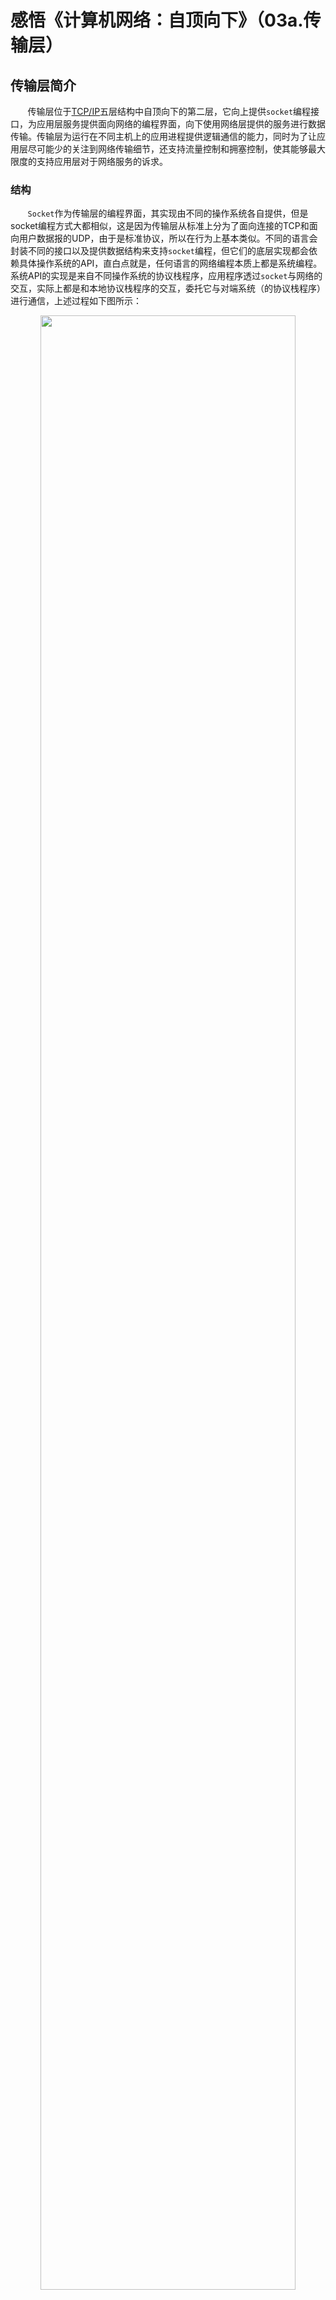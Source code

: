 # 感悟《计算机网络：自顶向下》（03a.传输层）

## 传输层简介

&nbsp;&nbsp;&nbsp;&nbsp;&nbsp;&nbsp;&nbsp;传输层位于[TCP/IP](https://baike.baidu.com/item/TCP%2FIP协议/212915)五层结构中自顶向下的第二层，它向上提供`socket`编程接口，为应用层服务提供面向网络的编程界面，向下使用网络层提供的服务进行数据传输。传输层为运行在不同主机上的应用进程提供逻辑通信的能力，同时为了让应用层尽可能少的关注到网络传输细节，还支持流量控制和拥塞控制，使其能够最大限度的支持应用层对于网络服务的诉求。

### 结构

&nbsp;&nbsp;&nbsp;&nbsp;&nbsp;&nbsp;&nbsp;`Socket`作为传输层的编程界面，其实现由不同的操作系统各自提供，但是socket编程方式大都相似，这是因为传输层从标准上分为了面向连接的TCP和面向用户数据报的UDP，由于是标准协议，所以在行为上基本类似。不同的语言会封装不同的接口以及提供数据结构来支持`socket`编程，但它们的底层实现都会依赖具体操作系统的API，直白点就是，任何语言的网络编程本质上都是系统编程。系统API的实现是来自不同操作系统的协议栈程序，应用程序透过`socket`与网络的交互，实际上都是和本地协议栈程序的交互，委托它与对端系统（的协议栈程序）进行通信，上述过程如下图所示：

<center>
<img src="https://weipeng2k.github.io/hot-wind/resources/computer-network/socket-arch.png" width="90%">
</center>

&nbsp;&nbsp;&nbsp;&nbsp;&nbsp;&nbsp;&nbsp;可以看到传输层是联通应用与操作系统协议栈的桥梁，也是网络编程的起点，它以软件的方式支持了应用层的构建。

### TCP和UDP

&nbsp;&nbsp;&nbsp;&nbsp;&nbsp;&nbsp;&nbsp;TCP是面向连接的传输层协议，它能够提供可靠的传输服务，UDP不是面向连接的传输层协议，传输服务不可靠。UDP叫用户数据报协议，啥叫用户数据报？可以看看下图：

<center>
<img src="https://weipeng2k.github.io/hot-wind/resources/computer-network/ip-tcp-udp.png" width="40%">
</center>

&nbsp;&nbsp;&nbsp;&nbsp;&nbsp;&nbsp;&nbsp;如上图所示，UDP相当于在IP之上增加了对端口（进程）的支持，时髦的话可以这么说：为基于IP的网络服务提供了租户（或命名空间）的概念，进一步赋能了网络层。网络层进行通信的数据单元称为分组或者包，也可以称为数据报（Datagram），而UDP是构建在网络层之上，面向用户使用的，所以就称为用户数据报（User Datagram）。

&nbsp;&nbsp;&nbsp;&nbsp;&nbsp;&nbsp;&nbsp;这么看UDP以源IP和Port为基础，向外进行多点调用，也就是进行广播。除此广播以外，UDP能干的，TCP全部能干，而且可靠，那要UDP干啥？原因在于，UDP协议短小，同时没有流量控制和拥塞控制，简单说就是不讲究，只管发送和接收，相对延迟小，比较适合实时流媒体，比如：webcam。现实是有些防火墙会禁用UDP协议，所以快这个好处也不见的那么好使。

&nbsp;&nbsp;&nbsp;&nbsp;&nbsp;&nbsp;&nbsp;TCP是面向连接的传输服务，叫面向连接而不是基于连接，就是站在网络传输的两端来说的，因为它们各自都向连接中发送或接收数据，感觉上好像和对端建立了一个现实存在的连接，但实际上并没有。使用TCP通信的双方会有连接建立的过程，那只不过是一种达成共识的手段，它需要双方系统内核（或者说协议栈程序）来维护这个共识，如果其中一方突然掉电关闭，对端的连接是不会关闭的，而是以为这个连接仍然存在。

&nbsp;&nbsp;&nbsp;&nbsp;&nbsp;&nbsp;&nbsp;面对这种意料之外的突然下线，依旧存活的一方还是可以向这个连接发送数据，只是没有响应，而操作系统内核会检测出发送数据的响应超时，进而采取关闭连接的行动。

## RDT的设计与演化

&nbsp;&nbsp;&nbsp;&nbsp;&nbsp;&nbsp;&nbsp;TCP看起来很神奇，但在复杂的东西都是从简单的事物演进而来的，接下来就跟随本文来设计一款可靠数据传输协议。RDT(Reliable Data Transfer)，即可靠数据传输，我们通过思考如何构建一个可靠的数据传输协议来理解TCP协议面对的问题，以及根据RDT的解法来思考TCP中那些不易理解的知识点。RDT协议是构建在网络层之上的，因此它支持分组交换的基本特性，同时它接收应用层数据，并按照要求进行传输。

&nbsp;&nbsp;&nbsp;&nbsp;&nbsp;&nbsp;&nbsp;我们自定义的RDT协议接收应用层传输的数据并完成传输，也就是应用层需要调用RDT提供的方法进行数据发送和接收，在这里假设两个方法对应上述操作：`rdt_snd(Segment segment)`和`rdt_rcv(Packet packet)`。对于`rdt_snd`方法而言，应用层需要创建好`Segment`报文对象，其中包括需要传输的字节数组，然后`rdt_snd`方法负责发送到对端。对于`rdt_rcv`方法而言，从网络层收到分组`Packet`后进行转换处理，将其转为`Segment`后，调用应用层的处理逻辑，这样就实现了数据响应。

&nbsp;&nbsp;&nbsp;&nbsp;&nbsp;&nbsp;&nbsp;RDT协议构建在网络层之上，发送时需要将`Segment`转换为`Packet`进行发送，接收时将收到`Packet`转为`Segment`进行应用回调。对网络层的发送和接收分别假设存在`net_snd(Packet packet)`和`net_rcv(Packet packet)`两个方法，至于它们和数据链路层的关系，RDT协议就不关心了，只知道`Packet`在传输时，需要传入来源和目标IP。

&nbsp;&nbsp;&nbsp;&nbsp;&nbsp;&nbsp;&nbsp;RDT协议的设计无法一蹴而就，需要经过逐步的假设和推演逐步完善，而假设是基于网络层的服务质量而来的，如果网络层能保证可靠，`rdt_snd`和`rdt_rcv`就直接调用网络层提供的方法就好了，但现实没有这么简单，不过我们还是一步一步来。在正式开始前，对于传输可靠性我们需要有一个标准，这样才好确定协议的目标以及效果，一般来说传输层服务的可靠性体现在：**不出错、不丢失和不乱序**这三点上，简单说就是不错、不丢和不乱。

### RDT 1.0

&nbsp;&nbsp;&nbsp;&nbsp;&nbsp;&nbsp;&nbsp;假设网络层提供的通信服务是可靠的，也就是数据传输：

1. 没有比特出错，即不错；
2. 没有分组丢失，即不丢；
3. 没有分组乱序，即不乱。

&nbsp;&nbsp;&nbsp;&nbsp;&nbsp;&nbsp;&nbsp;在这么靠谱的网络层面前，连神仙都会给它点个赞，我们RDT就能像[Spring](https://spring.io)一样，啥都不干的包一层，至于苦力活么？交给网络层（[Tomcat](http://tomcat.apache.org)）干去，自己写，指不定多少bug。

&nbsp;&nbsp;&nbsp;&nbsp;&nbsp;&nbsp;&nbsp;`RDT 1.0`数据发送的调用关系，如下图所示：

<center>
<img src="https://weipeng2k.github.io/hot-wind/resources/computer-network/rdt-1.0-snd.png" width="50%">
</center>

&nbsp;&nbsp;&nbsp;&nbsp;&nbsp;&nbsp;&nbsp;如上图所示，传输层需要提供进程到进程的通信解决方案，因此RDT协议要求：发送数据的应用进程需要给定一个标识，同时也需要给定对端应用进程一个标识。最合理的方式是进程ID，但是由于这个ID经常变动，所以就用一个命名空间来替代，叫：**端口**，一个整型就好。

&nbsp;&nbsp;&nbsp;&nbsp;&nbsp;&nbsp;&nbsp;发送方设置好`Segment`的`srcPort`和`dstPort`，也就是来源端口和目标端口后，就可以填充数据`data`进行发送了。`rdt_snd`方法的实现非常简单，只需要调用`encode`方法，将`Segment`转为`Packet`，然后调用网络层提供的`net_snd`方法即可。

&nbsp;&nbsp;&nbsp;&nbsp;&nbsp;&nbsp;&nbsp;`RDT 1.0`数据接收的调用关系，如下图所示：

<center>
<img src="https://weipeng2k.github.io/hot-wind/resources/computer-network/rdt-1.0-rcv.png" width="50%">
</center>

&nbsp;&nbsp;&nbsp;&nbsp;&nbsp;&nbsp;&nbsp;如上图所示，接收方从`net_rcv`方法收到`Packet`，然后调用`rdt_rcv`方法进行处理。`rdt_rcv`只需要调用`decode`方法，将`Packet`转换为`Segment`，随后可以根据`Segment.dstPort`来确认数据包是发给哪个应用进程的。协议栈程序查找确认进程后，将数据从内核拷贝到对应的进程空间中，由于用户进程阻塞在IO读取的操作上，接下来唤醒用户进程，使其从IO读取操作上拿到数据并返回即可。

&nbsp;&nbsp;&nbsp;&nbsp;&nbsp;&nbsp;&nbsp;`RDT 1.0`基于可靠的网路层，抽象出了端口这个概念，解决了进程到进程的通信。

### RDT 2.0

&nbsp;&nbsp;&nbsp;&nbsp;&nbsp;&nbsp;&nbsp;接下来，我们逐步拆除网络层通信服务可靠传输的假设，目的是最终能够在不可靠传输的网络层上，构建出一个能够支持可靠传输的传输层协议。对于网络层的通信服务，假设变更为：

1. 可能比特出错，即有错；
2. 没有分组丢失，即不丢；
3. 没有分组乱序，即不乱。

&nbsp;&nbsp;&nbsp;&nbsp;&nbsp;&nbsp;&nbsp;传输层接收到应用需要发送的字节数组，转换为`Packet`后进行发送，如果对端收到内容，字节数组中某些位由于传输时信号干扰导致解码后出现错误，这样传输层就不是可靠的了。

&nbsp;&nbsp;&nbsp;&nbsp;&nbsp;&nbsp;&nbsp;解决办法也比较简单，在发送字节数组之前，给`Segment`设置一个属性`checkSum`，一个整数，它可以通过两端都具备的一个摘要函数来生成，比如：`int check_sum(byte[] payload)`。这样对端收到字节数组后，使用`check_sum`函数计算后，同`Segment`中的`checkSum`值进行比对，通过比对摘要值就知道数据是否出错了。

&nbsp;&nbsp;&nbsp;&nbsp;&nbsp;&nbsp;&nbsp;接收方进行数据校验时没有出错还好，如果出现错误，就需要通知发送方进行重新发送，这样就需要设计一个应答`Segment`。如果只是错误了才回复显得太局限，那就干脆设计成两种应答`Segment`，一种是成功应答`ACK`，另一种是失败应答`NACK`，二者都继承于`Segment`。

&nbsp;&nbsp;&nbsp;&nbsp;&nbsp;&nbsp;&nbsp;`RDT 2.0`数据发送的调用关系，如下图所示：

<center>
<img src="https://weipeng2k.github.io/hot-wind/resources/computer-network/rdt-2.0-snd.png" width="60%">
</center>

&nbsp;&nbsp;&nbsp;&nbsp;&nbsp;&nbsp;&nbsp;如上图所示，应用依旧调用`rdt_snd`方法发送数据，而该方法的实现有了改变。

&nbsp;&nbsp;&nbsp;&nbsp;&nbsp;&nbsp;&nbsp;首先，需要在发送数据之前调用`check_sum`方法计算出待发送字节数组的摘要`checkSum`，将其设置到`Segment`中。其次，将构造好的`Segment`转换为`Packet`，调用`net_snd`方法进行发送，发送后不能直接返回，还需要调用`net_rcv`方法，等待对端的响应。最后，如果响应`Packet`收到，将其转换为`Segment`，如果类型是`ACK`，则返回，发送成功；如果是`NACK`，则调用`net_snd`方法进行数据重发。

&nbsp;&nbsp;&nbsp;&nbsp;&nbsp;&nbsp;&nbsp;`RDT 2.0`数据接收的调用关系，如下图所示：

<center>
<img src="https://weipeng2k.github.io/hot-wind/resources/computer-network/rdt-2.0-rcv.png" width="65%">
</center>

&nbsp;&nbsp;&nbsp;&nbsp;&nbsp;&nbsp;&nbsp;如上图所示，网络层收到分组`Packet`，将其传递给`rdt_rcv`方法，由传输层RDT来处理，由于`checkSum`和应答的出现，`rdt_rcv`实现会有所变化。

&nbsp;&nbsp;&nbsp;&nbsp;&nbsp;&nbsp;&nbsp;`rdt_rcv`依旧是将`Packet`转换为`Segment`，然后使用`check_sum`方法计算`Segment.data`的摘要，并与`Segment.checkSum`进行比对。如果相等，则调用`net_snd`方法，发送`ACK`应答，同时将`Segment.data`返回给应用进行处理，反之，发送`NACK`应答，等待发送方进行重传。

&nbsp;&nbsp;&nbsp;&nbsp;&nbsp;&nbsp;&nbsp;随着`checkSum`和应答机制的加入，在网络层传输可能出现比特错误的情况下，`RDT 2.0`依旧能够可靠工作，通过让发送端进行重传来承担起可靠性的责任。

### RDT 2.1

&nbsp;&nbsp;&nbsp;&nbsp;&nbsp;&nbsp;&nbsp;`RDT 2.0`在发送字节出错的情况下，能够搞定可靠传输，不容易。接下来，我们再继续挖墙脚，对于网络层的通信服务，假设变更为：

1. 可能比特出错，即有错；
2. 可能分组丢失，即会丢；
3. 没有分组乱序，即不乱。

&nbsp;&nbsp;&nbsp;&nbsp;&nbsp;&nbsp;&nbsp;`RDT 2.0`虽然具备纠错功能，但对于分组会丢的情况就无法处理了。应用层将需要传输的字节通过调用传输层的`rdt_snd`方法进行发送，如果传输中的`Packet`出现跨多个路由节点后丢失的情况，该如何应对呢？现实世界中，如果一方寄送包裹，另一方收包裹，接收方如何判断出有包裹漏掉了呢？答案是，给包裹编号。假设寄送包裹的一方会给包裹上贴一个面单编号，而且这个编号是自增的，那么接收方就可以根据这个编号来判断出有没有包裹漏掉，比如：接收方收到的包裹编号是`{1, 3，4}`，那么就代表`{2}`号包裹丢失了，这时就要通知发送方检查一下`{2}`号包裹的寄送情况。

&nbsp;&nbsp;&nbsp;&nbsp;&nbsp;&nbsp;&nbsp;发送时有编号，应答确认回复时能指出编号，因此需要在`Segment`上增加两个编号字段，类型可以是整型，一个叫：`sequence`，代表报文`Segment`的发送编号，另一个叫：`ack`，代表接收方确认收到的编号。假设发送端发送`Segment.sequence`为`3`的`Segment`，接收端收到的上一个`Segment`，其`sequence`为`1`，则接收端收到`3`号`Segment`后，就认为`2`号`Segment`丢失了。此时，最简单的做法是直接丢弃`3`号`Segment`，同时发送`NACK.ack`为`2`的应答。

&nbsp;&nbsp;&nbsp;&nbsp;&nbsp;&nbsp;&nbsp;发送方收到`NACK`，同时`ack`编号为`2`，此时就会将`2`号`Segment`进行重发。

`RDT 2.1`数据发送的调用关系，如下图所示：

<center>
<img src="https://weipeng2k.github.io/hot-wind/resources/computer-network/rdt-2.1-snd.png" width="60%">
</center>

&nbsp;&nbsp;&nbsp;&nbsp;&nbsp;&nbsp;&nbsp;如上图所示，`rdt_snd`方法变得更加复杂了，它会将需要发送的`Segment`先编号，然后放置到缓冲区`snd_buf`中。这个编号就好像数组的下标一样，当发送时，从`Segment`数组，也就是`snd_buf`中，依据`snd_idx`取出一个`Segment`进行发送，接着执行`net_rcv`方法处理应答。

&nbsp;&nbsp;&nbsp;&nbsp;&nbsp;&nbsp;&nbsp;如果响应是`ACK`，则将`ACK.ack + 1`作为发送游标`snd_idx`的值，即`snd_idx = ACK.ack + 1`，然后继续发送下一个`Segment`。如果响应是`NACK`，则将`NACK.ack`作为发送游标`snd_idx`的值，也就是`snd_idx = NACK.ack`，相当于要进行重发了。

&nbsp;&nbsp;&nbsp;&nbsp;&nbsp;&nbsp;&nbsp;发送方会根据`ACK`或者`NACK`中的`ack`编号来调整发送的`Segment`，由于发送和接收是对称的，所以从两端来看，如果发送端的`Segment`是`src`，接收端收到的`Segment`是`dst`，那么数据传输的可靠性就需要让以下两个等式成立，即：`src.sequence == dst.ack`和`src.ack == dst.sequence`。

> 为什么会有`src.ack == dst.sequence`，因为传输层是双向的，此时接收端，彼时发送端。

&nbsp;&nbsp;&nbsp;&nbsp;&nbsp;&nbsp;&nbsp;`RDT 2.1`数据接收的调用关系，如下图所示：

<center>
<img src="https://weipeng2k.github.io/hot-wind/resources/computer-network/rdt-2.1-rcv.png" width="65%">
</center>

&nbsp;&nbsp;&nbsp;&nbsp;&nbsp;&nbsp;&nbsp;如上图所示，`rdt_rcv`方法也需要准备一个缓冲区`rcv_buf`，顺序的将接收到的`Packet`转换为`Segment`后，根据接收游标放置到缓冲区数组中。

&nbsp;&nbsp;&nbsp;&nbsp;&nbsp;&nbsp;&nbsp;接收方需要定义一个期望接收的游标，称为`rcv_idx`，然后根据它与`Segment.sequence`进行比对，在`check_sum`方法比对的基础上，还需要看一下`sequence`是否是自己想要的。如果`rcv_idx == Segment.sequence`，则将`Segment`放置到数组中，并将数据返回给应用程序，同时调用`net_snd`方法发送`ACK`，其中`ack`设置为`rcv_idx`，发送成功后，将`rcv_idx`更新为`rcv_idx + 1`，代表接收方想收下一个`Segment`了。如果`rcv_idx != Segment.sequence`，则代表`rcv_idx`编号的数据包没有收到，只能丢弃掉当前处理的`Segment`，同时调用`net_snd`方法，发送`NACK`，其中`ack`设置为`rcv_idx`。

&nbsp;&nbsp;&nbsp;&nbsp;&nbsp;&nbsp;&nbsp;可以看到，接收方知道自己的目标序号，回复`ACK`或者`NACK`给发送方，如果收到的`Segment.sequence`为目标序号，则表明之前的数据接收都是成功的。从发送方的角度看，`snd_idx`指的是发送`Segment`的预期，而一旦接收到的`ack`值与之相等，则代表对端成功接收到了数据，所以通信的两端都对收到的数据`sequence`或者`ack`有预期，而这个预期就是维护在各端内存中的状态（比如：`snd_idx`或者`rcv_idx`）。

### RDT 2.2

&nbsp;&nbsp;&nbsp;&nbsp;&nbsp;&nbsp;&nbsp;`RDT 2.1`已经相当完善了，在一定程度上能够可靠的工作，不过代价就是太复杂了，比如：接收方需要回复`ACK`或者`NACK`，而发送方也需要处理`ACK`和`NACK`。到这个阶段需要做一些协议重构，让它变得统一和简单些，在假设不变，即网络传输有错、会丢但不乱的前提下，看看该如何优化现有的RDT协议。

&nbsp;&nbsp;&nbsp;&nbsp;&nbsp;&nbsp;&nbsp;从`ACK`和`NACK`下手，通过观察传输层的工作，其实就是一个按编号搬运数据的过程。`NACK`实际上可以被`ACK`所统一，也就是说：`ACK(0) == NACK(1)`，`NACK`表示需要重传`{1}`号`Segment`等同于`ACK`表示接收方已经收到了`{0}`号数据包，因为编号自增是双方的共识。

&nbsp;&nbsp;&nbsp;&nbsp;&nbsp;&nbsp;&nbsp;`ACK`和`NACK`的对应关系，如下图所示：

<center>
<img src="https://weipeng2k.github.io/hot-wind/resources/computer-network/ack-nack.png" width="50%">
</center>

&nbsp;&nbsp;&nbsp;&nbsp;&nbsp;&nbsp;&nbsp;如上图所示，可以提炼出二者之间的关系，即：`NACK(N) = ACK(N - 1)`，在此基础上，可以尝试对`RDT 2.1`进行优化。另外一点，既然`Segment`带有`ack`属性，那么完全可以不使用`Segment`的子类`ACK`，直接基于`Segment`就好了。

&nbsp;&nbsp;&nbsp;&nbsp;&nbsp;&nbsp;&nbsp;`RDT 2.2`数据发送的调用关系，如下图所示：

<center>
<img src="https://weipeng2k.github.io/hot-wind/resources/computer-network/rdt-2.2-snd.png" width="60%">
</center>

&nbsp;&nbsp;&nbsp;&nbsp;&nbsp;&nbsp;&nbsp;如上图所示，`rdt_snd`方法对于数据发送的行为不变，而是调用`net_rcv`方法收到`Packet`后的处理逻辑有所不同。将`Packet`转换为`Segment`后，如果该`Segment.ack == snd_idx`，则代表发送的数据被确认，没有丢失；如果该编号不等于`snd_idx`，则重发`Segment.ack + 1`的`Segment`。

&nbsp;&nbsp;&nbsp;&nbsp;&nbsp;&nbsp;&nbsp;举个例子，如果发送的`Segment.sequence = 20`的数据包到了对端，接下来应该发送编号为`{21}`的数据包，但是发送端却收到了`Segment.ack = 19`的回执`Segment`，它代表接收方收到了`[0, 19]`的数据包，这里我们假设`sequence`从`0`开始。如果接收方收到了`{19}`及其之前的数据包，那么`{20}`号数据包就是没有收到，发送方就需要发送第`{20}（19 + 1 ）`个`Segment`，这表示在重发了。

&nbsp;&nbsp;&nbsp;&nbsp;&nbsp;&nbsp;&nbsp;`RDT 2.2`数据接收的调用关系，如下图所示：

<center>
<img src="https://weipeng2k.github.io/hot-wind/resources/computer-network/rdt-2.2-rcv.png" width="65%">
</center>

&nbsp;&nbsp;&nbsp;&nbsp;&nbsp;&nbsp;&nbsp;如上图所示，`rdt_rcv`方法在处理`Segment`时，只需要关注`Segment.sequence`和`rcv_idx`的关系，如果符合期望，即`Segment.sequence == rcv_idx`，则将`Segment`添加到`rcv_buf`，随后交给应用进程，否则做重传处理。响应的结果不用区分`ACK`或`NACK`，而统一用`Segment`的形式发回，只是在`ack`的设置上有所不同。

&nbsp;&nbsp;&nbsp;&nbsp;&nbsp;&nbsp;&nbsp;如果请求`Segment.sequence == rcv_idx`，表示符合期望，则响应的`Segment.ack`会设置为`rcv_idx`，同时`rcv_idx`自增。如果不符合期望，则响应的`Segment.ack`会设置为`rcv_idx - 1`，代表收到了编号小于等于`rcv_idx - 1`的所有`Segment`，期望对端重发`rcv_idx`的`Segment`。

&nbsp;&nbsp;&nbsp;&nbsp;&nbsp;&nbsp;&nbsp;从响应`Segment`看，无论收到`Segment.sequence`是否符合期望，响应`Segment.ack`始终表示接收端已经收到的（最大）编号，核心思想就是：**作为接收方，我已经成功收到第几个数据包**。

### RDT 3.0

&nbsp;&nbsp;&nbsp;&nbsp;&nbsp;&nbsp;&nbsp;`RDT 2.2`在字节发送出错，且发送分组可能丢失的情况下，能够完成可靠传输，并且将发送和响应的数据结构做到了统一。接下来对于网络层的通信服务，假设变更为：

1. 可能比特出错，即有错；
2. 可能分组丢失，即会丢；
3. 存在分组乱序，即会乱。

&nbsp;&nbsp;&nbsp;&nbsp;&nbsp;&nbsp;&nbsp;如何在一个有错、会丢和会乱的网络层通信服务基础上，支持可靠的数据传输？`RDT 2.2`其实在一定程度下是可以做到的，只需要假设网络层的消息传递是完全同步的，也就是每个数据包到对端后，对端响应发回来，然后才可以发送下一个数据包，其本质就是一个同步的半双工网络。

&nbsp;&nbsp;&nbsp;&nbsp;&nbsp;&nbsp;&nbsp;如果只是两点传输，同步半双工网络慢也就算了，但是在分组交换网络中，如果完全同步，就会造成大量的带宽容量浪费。因为发送后同步等待响应的效率太低，如下图所示：

<center>
<img src="https://weipeng2k.github.io/hot-wind/resources/computer-network/sync-transfer.png" width="40%">
</center>

&nbsp;&nbsp;&nbsp;&nbsp;&nbsp;&nbsp;&nbsp;如上图所示，发送方和接收方之间分组交换设备的带宽只有发送传播和应答传播两段时间在服务，其他的时候均是空闲的，网络容量无法跑满。提升网络带宽的利用率，最直接的做法就是让发送方做到批量发送，异步接收响应，这样就可以尽可能的跑满带宽。

&nbsp;&nbsp;&nbsp;&nbsp;&nbsp;&nbsp;&nbsp;如果发送方一次发送多个数据包，每个`Segment`的`sequence`可以做到自增，但接收方响应的`ack`该如何判定？与此同时，接收方如果由于网络延迟导致应答的很慢，发送方该如何确保数据一定会重传？发送方如果一次发送多个数据包，接收方如果只接收一个，那么效率也会变低，如果同时接收多个，超出了接收缓存`rcv_buf`的上限该怎么办？

&nbsp;&nbsp;&nbsp;&nbsp;&nbsp;&nbsp;&nbsp;分组乱序需要做到：发送方异步多发，接收方异步多收，这样的异步全双工网络实现起来就很有难度了。如果是全同步的网络，它会非常符合人类直观思考，但其效能也是非常低的。要建立异步全双工网络，这么多问题需要逐一解决。

&nbsp;&nbsp;&nbsp;&nbsp;&nbsp;&nbsp;&nbsp;首先，对于`N`个发送的`Segment`，接收方回复不必是对等的`N`个响应`Segment`，而是`M`个`Segment`，其中`M <= N`，也就是用更少的响应来支持传输会话。举个例子，如果发送方一个批次发了`[1, N]`共`N`个Segment，由于接收方收到这些数据包有先后，当先收到完整的`[0, X]`后，就回复响应`Segment`，其中`Segment.ack = X`，代表前`X`个数据包收到了，再等到所有数据包都收到后，最后回复对第`N`个`Segment`的确认。这样只需要两三个响应就让发送方和接收方达成了共识。每次发回的响应，从接收方发出的一瞬，`ack`编号始终是递增的，如果每收到一个包就发送对应的响应，那么`ack`编号在发送方看来，由于乱序收到响应，`ack`编号就看来就显得飘忽不定了。

&nbsp;&nbsp;&nbsp;&nbsp;&nbsp;&nbsp;&nbsp;其次，顺着这个思路，站在发送方的角度看，收到的`ack`就是跳跃的，那么如何能够确定发送的`Segment`中有哪一个被漏掉了？对于重传的确保，需要对`Segment`发送设置超时时间，这样可以保证数据一定会进行重传发送。当一个`Segment`进行发送后，会设置一个计时器，如果在一段时间内，没有收到超过（或等于）它编号的响应，就发起重传。有了超时重传的兜底，发送方就更具备容错和防丢失的能力了。

&nbsp;&nbsp;&nbsp;&nbsp;&nbsp;&nbsp;&nbsp;最后，超出接收缓存上限的问题。该问题的本质是发送方不断的发送`Segment`，而由于接收方处理的速度较慢，导致接收缓存`rcv_buf`被占满。处理的方式其实很简单，如果发现`rcv_buf`满，直接丢弃即可，因为增加了发送方的超时重试，所以不用担心数据会丢。这么做简单粗暴，但是丢弃的网络流量还是浪费了，如果能够告知发送方，接收方的`rcv_buf`还能容纳多少`Segment`，那就最好了，因为发送方可以根据接收方`rcv_buf`的大小来调整发送数据包的节奏。

&nbsp;&nbsp;&nbsp;&nbsp;&nbsp;&nbsp;&nbsp;可以尝试在`Segment`中定义一个接收窗口的属性，叫：`rwnd`，当每次响应的时候，就将当前可用的缓存大小设置到该属性，由响应`Segment`带回。发送端收到响应`Segment`后，不仅要做数据完整性检验，也需要看一下`ack`做好重发处理，同时还要根据`rwnd`属性来调整一下接下来发送的数据量。

&nbsp;&nbsp;&nbsp;&nbsp;&nbsp;&nbsp;&nbsp;通过不对等的发送和应答，增大了RDT的吞吐量，同时超时机制的引入，使得不对等发送和应答的基础上，也能保证重传，`rwnd`的引入，接收方无形中可以影响到发送方的发送速率。如果我们离远一点观察`RDT 3.0`，你会发现发送方和接收方通过`Segment`的属性，以及维护在两端各自的缓存和游标，相互牵引，相互制约，将数据从发送方完整的搬到接收方。

&nbsp;&nbsp;&nbsp;&nbsp;&nbsp;&nbsp;&nbsp;当前的`RDT 3.0`协议，已经和TCP协议非常像了，或者说它已经是一个原始版的TCP协议了。

&nbsp;&nbsp;&nbsp;&nbsp;&nbsp;&nbsp;&nbsp;`RDT 3.0`数据发送的调用关系，如下图所示：

<center>
<img src="https://weipeng2k.github.io/hot-wind/resources/computer-network/rdt-3.0-snd.png" width="65%">
</center>

&nbsp;&nbsp;&nbsp;&nbsp;&nbsp;&nbsp;&nbsp;如上图所示，其中黑色线路为发送流程，红色线路为确认流程，而绿色线路为超时流程，这些流程分别运行在不同的进程中。应用层调用`rdt_snd`方法后，只是将`Segment`存放到发送缓存`snd_buf`中，而缓存中每次会选定一个固定的数量进行发送，可以称为发送窗口`snd_wnd`，超出`snd_wnd`的`Segment`暂时不发。`snd_idx`指向`snd_window`的起始位置，然后顺序设置`Segment.sequence`并调用`net_snd`方法，将`Packet`发送到网络，当`snd_idx`到达`snd_wnd`的结束位置时停止。

&nbsp;&nbsp;&nbsp;&nbsp;&nbsp;&nbsp;&nbsp;由于`net_snd`方法是异步执行，所以引入了`ack_idx`来表示发送方收到的`ack`编号，它和`snd_idx`一样，会一直递增，只是`ack_idx`的设置来自于对端的应答响应，而不是像`snd_idx`那样的主动自增。发送每个`Segment`时，还会注册对应的定时任务，每隔几秒会检测当前任务中`Segment`的`sequence`和`ack_idx`之间的关系，如果`ack_idx >= sequence`，则返回，否则定时任务会重新调用`net_snd`方法重传当前定时任务负责的`Segment`。

&nbsp;&nbsp;&nbsp;&nbsp;&nbsp;&nbsp;&nbsp;`net_rcv`方法接收来自对端的响应，如果响应`Segment.ack >= ack_idx`，则更新`ack_idx`为响应`Segment.ack`，代表目前已经有`ack`及其之前的`Segment`都被收到。收到响应的一刻，`snd_idx - ack_idx < snd_wnd`，这代表在确认路途上的`Segment`数量已经小于发送窗口`snd_wnd`的长度了，此时`snd_wnd`开始向前移动，`snd_idx`可以突破旧有的限制，继续将向前移动多出来的`Segment`发送到网络中。

&nbsp;&nbsp;&nbsp;&nbsp;&nbsp;&nbsp;&nbsp;可以看到基于缓存和超时`rdt_snd`方法已经变得很复杂了，但是它的效能和适应性也得以提升，发送的频度受限于接收的能力，`RDT 3.0`已经建立起了具备反压特性的传输机制。

&nbsp;&nbsp;&nbsp;&nbsp;&nbsp;&nbsp;&nbsp;`RDT 3.0`数据接收的调用关系，如下图所示：

<center>
<img src="https://weipeng2k.github.io/hot-wind/resources/computer-network/rdt-3.0-rcv.png" width="70%">
</center>

&nbsp;&nbsp;&nbsp;&nbsp;&nbsp;&nbsp;&nbsp;如上图所示，其中黑色线路为接收流程，而绿色线路为定时触发流程，这些流程分别运行在不同的进程中。`rdt_rcv`方法不是在单个的处理`Segment`，对端发送窗口内的`Segment`会并发到达。`rcv_idx`指向接收缓存`rcv_buf`中的起始位置，当接收到`Segment`后，如果`sequence < rcv_idx`，则丢弃并返回，否则将`Segment`存入到`rcv_buf`中对应的编号处。

&nbsp;&nbsp;&nbsp;&nbsp;&nbsp;&nbsp;&nbsp;接收方会周期检查`rcv_buf`，如果从`rcv_idx`开始有连续若干个`Segment`都收到了，则将连续的几个`Segment`中的`data`数据交给应用进程，并前移`rcv_idx`，同时发送响应`Segment`，其中`ack`等于`rcv_idx`，表示`rcv_idx`之前的数据包都收到了。

&nbsp;&nbsp;&nbsp;&nbsp;&nbsp;&nbsp;&nbsp;响应`Segment`发送到发送方，又会触发发送方的`snd_window`前移，进而发送后续的数据。

### RDT 3.1

&nbsp;&nbsp;&nbsp;&nbsp;&nbsp;&nbsp;&nbsp;`RDT 3.0`在一个有错、会丢和会乱的网络层基础上，不仅建立起了可靠的传输服务，还支持并行发送以及乱序接收，极大的提升了网络的利用率。`RDT 3.0`要求在两端保持一些状态，比如：`rcv_idx`、`snd_idx`和`rcv_buf`等，这些状态是服务于两端进程的，所以它们需要基于IP和端口被单独维护，如下图所示：

<center>
<img src="https://weipeng2k.github.io/hot-wind/resources/computer-network/rdt-client-server.png" width="70%">
</center>

&nbsp;&nbsp;&nbsp;&nbsp;&nbsp;&nbsp;&nbsp;如上图所示，以发送端为例，会以`<src-IP, src-Port, dst-IP, dst-Port>`为`KEY`，开辟独立的通信属性，包括：`rcv_idx`、`snd_idx`、`rcv_buf`、`ack_idx`、`snd_buf`和`snd_window`，其中`src`是发送方，`dst`是接收方。虽然是发送端，但是也会分配`rcv_idx`和`rcv_buf`，原因是发送端不仅发送数据，也会接收对端的响应数据，传输层是全双工的。

&nbsp;&nbsp;&nbsp;&nbsp;&nbsp;&nbsp;&nbsp;发送端发送数据后，如果接收方响应数据的`Segment`很多，超过了发送端的`rcv_buf`限制，就会导致无效的重传。同时发送端的`snd_idx`起始值也需要给到接收端，这样方便接收端可以以此来确定自己的`rcv_idx`，所以RDT协议还可以增加一个控制数据包的概念，代表这个`Segment`中的数据是为了设置对端的通信属性。

&nbsp;&nbsp;&nbsp;&nbsp;&nbsp;&nbsp;&nbsp;可以使用一个整型，按照二进制位的方式来表示`Segment`的特性，比如`4`位二进制：`0001`，第一位为真表示该`Segment`是为了建立连接，接收方可以用`Segment`中的`sequence`属性来初始化自己的`rcv_idx`；`0010`，第二位为真表示该`Segment`的`ack`属性有效，可以用`Segment`中的`ack`属性来更新`ack_idx`；`0100`，第三位为真表示该`Segment`是为了断开连接，接收方收到该`Segment`代表它是发送方最后一个包含数据的`Segment`，同时也可以准备回收分配的通信属性了。

&nbsp;&nbsp;&nbsp;&nbsp;&nbsp;&nbsp;&nbsp;该整型定义为`sign`，这样升级为`3.1`的RDT就比`3.0`显得更加体系化了，以连接建立过程为例，如下图所示：

<center>
<img src="https://weipeng2k.github.io/hot-wind/resources/computer-network/rdt-connect.png" width="90%">
</center>

&nbsp;&nbsp;&nbsp;&nbsp;&nbsp;&nbsp;&nbsp;如上图所示，发送端发起一次连接建立操作，接收端也要进行一次连接建立操作，这样两端就完成了通信属性的交换，双方对于`snd_idx`，`rcv_idx`、`ack_idx`以及`rcv_buf`等有了共识。

&nbsp;&nbsp;&nbsp;&nbsp;&nbsp;&nbsp;&nbsp;由于`sign`可以合并，所以可以尝试将第二步接收端的响应和连接建立操作（第`2`步和第`3`步）进行合并，也就是`Segment.sign = 0011`，而`Segment.sequence=13, Segment.ack=27`，也就是只需要三次传输就能达成共识了。`RDT 3.1`可以说与TCP协议非常接近了，但是它还是局限在发送和接收两端，没有将两端之间的网络考虑在内，没有考虑网络拥塞的问题，但是它对于理解TCP协议是很有帮助的。
